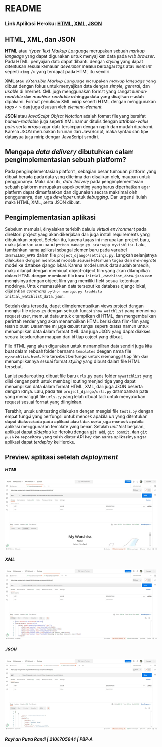 # README

### Link Aplikasi Heroku: [HTML](https://pbp-assignments-mywatchlist.herokuapp.com/mywatchlist/html/), [XML](https://pbp-assignments-mywatchlist.herokuapp.com/mywatchlist/xml/), [JSON](https://pbp-assignments-mywatchlist.herokuapp.com/mywatchlist/json/)


## HTML, XML, dan JSON

**HTML** atau _Hyper Text Markup Language_ merupakan sebuah _markup language_ yang dapat digunakan untuk menyajikan data pada _web browser_. Pada HTML, penyajian data dapat dibantu dengan _styling_ yang dapat ditentukan sesuai kemauan _developer_ melalui berbagai _tags_ atau _element_ seperti ```<img />``` yang terdapat pada HTML itu sendiri. 

**XML** atau _eXtensible Markup Language_ merupakan _markup language_ yang dibuat dengan fokus untuk menyajikan data dengan _simple, general,_ dan _usable_ di Internet. XML juga menggunakan format yang sangat _human-readable_ dan _machine-readable_ sehingga data yang disajikan mudah dipahami. Format penulisan XML mirip seperti HTML dengan menggunakan _tags_ ```< >``` dan  juga disusun oleh _element-element._

**JSON** atau _JavaScript Object Notation_ adalah format file yang bersifat _human-readable_ juga seperti XML namun ditulis dengan _attribute-value pairs_ serta _arrays_ agar data tersimpan dengan rapih dan mudah dipahami. Karena JSON merupakan turunan dari JavaScript, maka syntax dan tipe datanyua juga mirip dengan JavaScript sendiri.

## Mengapa _data delivery_ dibutuhkan dalam pengimplementasian sebuah platform?

Pada pengimplementasian platform, sebagian besar tumpuan platform yang dibuat berada pada data yang diterima dan disajikan oleh, maupun untuk penggunanya. Maka dari itu, _data delivery_ pada pengimplementasian sebuah platform merupakan aspek penting yang harus diperhatikan agar platform dapat dimanfaatkan dan digunakan secara maksimal oleh penggunanya, dan juga _developer_ untuk _debugging_. Dari urgensi itulah maka HTML, XML, serta JSON dibuat.

## Pengimplementasian aplikasi

Sebelum memulai, dinyalakan terlebih dahulu _virtual environment_ pada direktori project yang akan dikerjakan dan juga install requirements yang dibutuhkan project. Setelah itu, karena tugas ini merupakan project baru, maka jalankan command ```python manage.py startapp mywishlist```. Lalu, tambahkan nama aplikasi sebagai elemen baru pada variabel ```INSTALLED_APPS``` dalam file ```project_django/settings.py```. Langkah selanjutnya dilakukan dengan membuat models sesuai ketentuan tugas dan _me-migrate_ model ke databse django lokal. Karena model untuk data sudah tersedia, maka dilanjut dengan membuat object-object film yang akan ditampilkan dalam HTML dengan membuat file baru ```initial_watchlist_data.json``` dan mengisinya dengan object film yang memiliki field sesuai ketentuan modelnya. Untuk memasukkan data tersebut ke database django lokal, dijalankan _command_ ```python manage.py loaddata initial_watchlist_data.json```.

Setelah data tersedia, dapat diimplementasikan views project dengan mengisi file ```views.py``` dengan sebuah fungsi ```show_watchlist``` yang menerima request user, memuat data untuk ditampilkan di HTML, dan mengembalikan perintah render yang akan menampilkan HTML berisi data film-film yang telah dibuat. Dalam file ini juga dibuat fungsi seperti diatas namun untuk menampilkan data dalam format XML dan juga JSON yang dapat diakses secara keseluruhan maupun dari id tiap object yang dibuat.

File HTML yang akan digunakan untuk menampilkan data sendiri juga kita buat dalam sebuah folder bernama ```templates``` dengan nama file ```mywatchlist.html```. File tersebut berfungsi untuk memanggil tiap film dan menampilkannya sesuai format _styling_ yang dibuat dalam file HTML tersebut.

Lanjut pada routing, dibuat file baru ```urls.py``` pada folder ```mywatchlist``` yang diisi dengan path untuk membagi routing menjadi tiga yang dapat menampilkan data dalam format HTML, XML, dan juga JSON beserta dengan idnya. Lalu, pada file ```project_django/urls.py``` ditambahkan path yang memanggil file ```urls.py``` yang telah dibuat tadi untuk menyalurkan request sesuai format yang diinginkan.

Terakhir, untuk unit testing dilakukan dengan mengisi file ```tests.py``` dengan empat fungsi yang berfungsi untuk mencek apabila _url_ yang ditentukan dapat diakses/ada pada aplikasi atau tidak serta juga mencek apabila aplikasi menggunakan template yang benar. Setalah _unit test_ berjalan, aplikasi dapat _dideplou_ ke Heroku dengan ```git add```, ```git commit```, dan ```git push``` ke repository yang telah diatur API key dan nama aplikasinya agar aplikasi dapat _terdeploy_ ke Heroku.

## Preview aplikasi setelah _deployment_

##### HTML
![HTML](mywatchlist/postmanhtml.jpg)

##### XML
![XML](mywatchlist/postmanxml.jpg)

##### JSON
![JSON](mywatchlist/postmanjson.jpg)


##### _Rayhan Putra Randi | 2106705644 | PBP-A_
